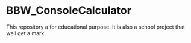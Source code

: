 # BBW_ConsoleCalculator
This repository a for educational purpose. It is also a school project that well get a mark.
